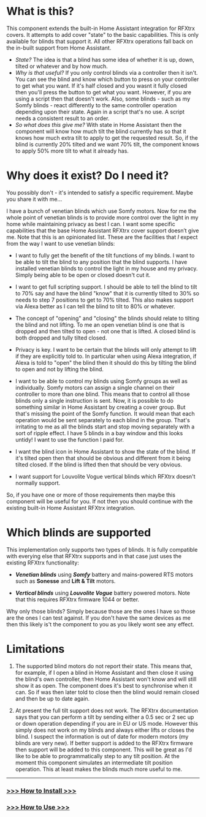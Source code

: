 # What is this?

This component extends the built-in Home Assistant integration for RFXtrx covers. It attempts to add cover "state" to the basic capabilities. This is only available for blinds that support it. All other RFXtrx operations fall back on the in-built support from Home Assistant.

- _State?_ The idea is that a blind has some idea of whether it is up, down, tilted or whatever and by how much.
- _Why is that useful?_ If you only control blinds via a controller then it isn't. You can see the blind and know which button to press on your controller to get what you want. If it's half closed and you wasnt it fully closed then you'll press the button to get what you want. However, if you are using a script then that doesn't work. Also, some blinds - such as my Somfy blinds - react differently to the same controller operation depending upon their state. Again in a script that's no use. A script needs a consistent result to an order.
- _So what does this give me?_ With state in Home Assistant then the component will know how much tilt the blind currently has so that it knows how much extra tilt to apply to get the requested result. So, if the blind is currently 20% tilted and we want 70% tilt, the component knows to apply 50% more tilt to what it already has.

# Why does it exist? Do I need it?

You possibly don't - it's intended to satisfy a specific requirement. Maybe you share it with me...

I have a bunch of venetian blinds which use Somfy motors. Now for me the whole point of venetian blinds is to provide more control over the light in my home while maintaining privacy as best I can. I want some specific capabilities that the base Home Assistant RFXtrx cover support doesn’t give me. Note that this is an opinionated list. These are the facilities that _I_ expect from the way I want to use venetian blinds:

- I want to fully get the benefit of the tilt functions of my blinds. I want to be able to tilt the blind to any position that the blind supports. I have installed venetian blinds to control the light in my house and my privacy. Simply being able to be open or closed doesn't cut it.

- I want to get full scripting support. I should be able to tell the blind to tilt to 70% say and have the blind "know" that it is currently tilted to 30% so needs to step 7 positions to get to 70% tilted. This also makes support via Alexa better as I can tell the blind to tilt to 80% or whatever.

- The concept of "opening" and "closing" the blinds should relate to tilting the blind and not lifting. To me an open venetian blind is one that is dropped and then tilted to open - not one that is lifted. A closed blind is both dropped and tully tilted closed.

- Privacy is key. I want to be certain that the blinds will only attempt to lift if they are explicitly told to. In particular when using Alexa integration, if Alexa is told to "open" the blind then it should do this by tilting the blind to open and not by lifting the blind.

- I want to be able to control my blinds using Somfy groups as well as individually. Somfy motors can assign a single channel on their controller to more than one blind. This means that to control all those blinds only a single instruction is sent. Now, it is possible to do something similar in Home Assistant by creating a cover group. But that's missing the point of the Somfy function. It would mean that each operation would be sent separately to each blind in the group. That's irritating to me as all the blinds start and stop moving separately with a sort of ripple effect. I have 5 blinds in a bay window and this looks untidy! I want to use the function I paid for.

- I want the blind icon in Home Assistant to show the state of the blind. If it's tilted open then that should be obvious and different from it being tilted closed. If the blind is lifted then that should be very obvious.

- I want support for Louvolite Vogue vertical blinds which RFXtrx doesn't normally support.

So, if you have one or more of those requirements then maybe this component will be useful for you. If not then you should continue with the existing built-in Home Assistant RFXtrx integration.

# Which blinds are supported

This implementation only supports two types of blinds. It is fully compatible with everying else that RFXtrx supports and in that case just uses the existing RFXtrx functionality:

- **_Venetian blinds_** using **_Somfy_** battery and mains-powered RTS motors such as **Sonesse** and **Lift & Tilt** motors.

- **_Vertical blinds_** using **_Louvolite Vogue_** battery powered motors. Note that this requires RFXtrx firmware 1044 or better.

Why only those blinds? Simply because those are the ones I have so those are the ones I can test against. If you don't have the same devices as me then this likely is't the component to you as you likely wont see any effect.

# Limitations

1. The supported blind motors do not report their state. This means that, for example, if I open a blind in Home Assistant and then close it using the blind's own controller, then Home Assistant won't know and will still show it as open. The component does it's best to synchronise when it can. So if was then later told to close then the blind would remain closed and then be up to date again.

2. At present the full tilt support does not work. The RFXtrx documentation says that you can perform a tilt by sending either a 0.5 sec or 2 sec up or down operation depending if you are in EU or US mode. However this simply does not work on my blinds and always either lifts or closes the blind. I suspect the information is out of date for modern motors (my blinds are very new). If better support is added to the RFXtrx firmware then support will be added to this component. This will be great as I'd like to be able to programmatically step to any tilt position. At the moment this component simulates an intermediate tilt position operation. This at least makes the blinds much more useful to me.

---

### [>>> How to Install >>>](docs/INSTALLING.md)

### [>>> How to Use >>>](docs/USING.md)
